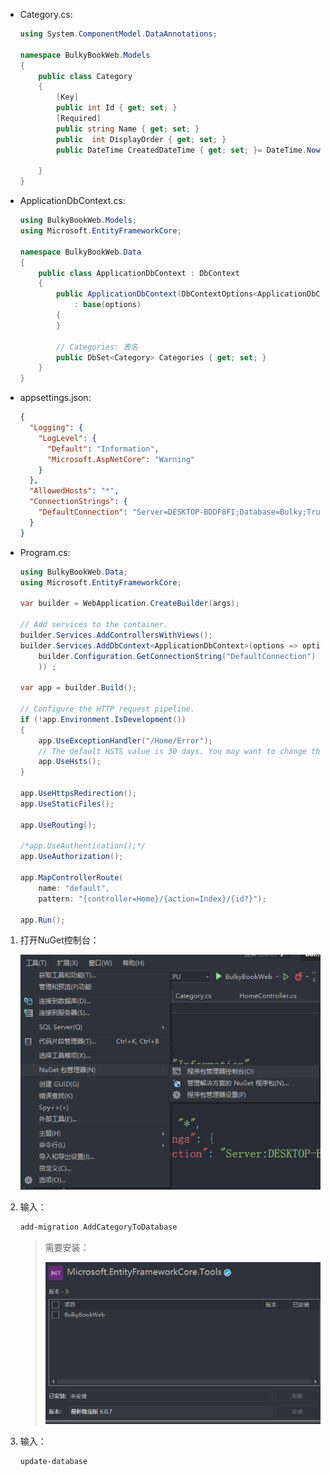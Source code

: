 - Category.cs:

  ```csharp
  using System.ComponentModel.DataAnnotations;
  
  namespace BulkyBookWeb.Models
  {
      public class Category
      {
          [Key]
          public int Id { get; set; }
          [Required]
          public string Name { get; set; }
          public  int DisplayOrder { get; set; }
          public DateTime CreatedDateTime { get; set; }= DateTime.Now;
  
      }
  }
  ```

- ApplicationDbContext.cs:

  ```cs
  using BulkyBookWeb.Models;
  using Microsoft.EntityFrameworkCore;
  
  namespace BulkyBookWeb.Data
  {
      public class ApplicationDbContext : DbContext 
      {
          public ApplicationDbContext(DbContextOptions<ApplicationDbContext> options)
              : base(options)
          {      
          }
  
          // Categories: 表名
          public DbSet<Category> Categories { get; set; }
      }
  }
  ```

- appsettings.json:

  ```json
  {
    "Logging": {
      "LogLevel": {
        "Default": "Information",
        "Microsoft.AspNetCore": "Warning"
      }
    },
    "AllowedHosts": "*",
    "ConnectionStrings": {
      "DefaultConnection": "Server=DESKTOP-BDDF8FI;Database=Bulky;Trusted_Connection=True;"
    }
  }
  ```

- Program.cs:

  ```cs
  using BulkyBookWeb.Data;
  using Microsoft.EntityFrameworkCore;
  
  var builder = WebApplication.CreateBuilder(args);
  
  // Add services to the container.
  builder.Services.AddControllersWithViews();
  builder.Services.AddDbContext<ApplicationDbContext>(options => options.UseSqlServer(
      builder.Configuration.GetConnectionString("DefaultConnection")
      )) ;
  
  var app = builder.Build();
  
  // Configure the HTTP request pipeline.
  if (!app.Environment.IsDevelopment())
  {
      app.UseExceptionHandler("/Home/Error");
      // The default HSTS value is 30 days. You may want to change this for production scenarios, see https://aka.ms/aspnetcore-hsts.
      app.UseHsts();
  }
  
  app.UseHttpsRedirection();
  app.UseStaticFiles();
  
  app.UseRouting();
  
  /*app.UseAuthentication();*/
  app.UseAuthorization();
  
  app.MapControllerRoute(
      name: "default",
      pattern: "{controller=Home}/{action=Index}/{id?}");
  
  app.Run();
  ```

  



1. 打开NuGet控制台：

   ![image-20220731145206759](%E4%BD%BF%E7%94%A8Code%E5%88%9B%E5%BB%BA%E6%95%B0%E6%8D%AE%E5%BA%93.assets/image-20220731145206759.png)

2. 输入：

   ```sh
   add-migration AddCategoryToDatabase
   ```

   > 需要安装：
   >
   > ![image-20220731145518014](%E4%BD%BF%E7%94%A8Code%E5%88%9B%E5%BB%BA%E6%95%B0%E6%8D%AE%E5%BA%93.assets/image-20220731145518014.png)

3. 输入：

   ```sh
   update-database
   ```

   



